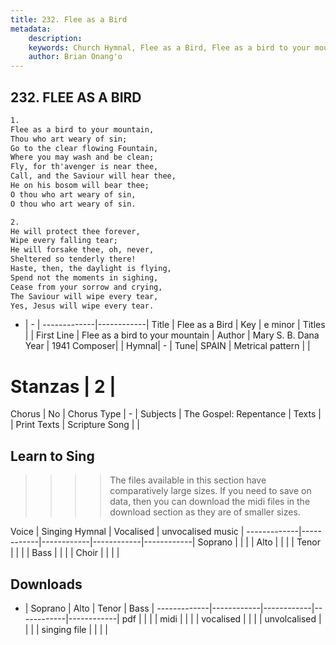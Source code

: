 ```yaml
---
title: 232. Flee as a Bird
metadata:
    description: 
    keywords: Church Hymnal, Flee as a Bird, Flee as a bird to your mountain, 
    author: Brian Onang'o
---
```



## 232. FLEE AS A BIRD

```txt
1.
Flee as a bird to your mountain, 
Thou who art weary of sin; 
Go to the clear flowing Fountain, 
Where you may wash and be clean; 
Fly, for th'avenger is near thee, 
Call, and the Saviour will hear thee, 
He on his bosom will bear thee; 
O thou who art weary of sin, 
O thou who art weary of sin. 

2.
He will protect thee forever, 
Wipe every falling tear; 
He will forsake thee, oh, never, 
Sheltered so tenderly there! 
Haste, then, the daylight is flying, 
Spend not the moments in sighing, 
Cease from your sorrow and crying, 
The Saviour will wipe every tear, 
Yes, Jesus will wipe every tear.

```

- |   -  |
-------------|------------|
Title | Flee as a Bird |
Key | e minor |
Titles |  |
First Line | Flee as a bird to your mountain |
Author | Mary S. B. Dana 
Year | 1941
Composer|  |
Hymnal|  - |
Tune| SPAIN |
Metrical pattern | |
# Stanzas | 2 |
Chorus | No |
Chorus Type | - |
Subjects | The Gospel: Repentance |
Texts |  |
Print Texts | 
Scripture Song |  |
  
## Learn to Sing

>>>> The files available in this section have comparatively large sizes. If you need to save on data, then you can download the midi files in the download section as they are of smaller sizes.

Voice |  Singing Hymnal | Vocalised | unvocalised music |
-------------|------------|------------|------------|------------|
Soprano | | | |
Alto | | | |
Tenor | | | |
Bass | | | |
Choir | | | |

## Downloads

- |  Soprano | Alto | Tenor | Bass |
-------------|------------|------------|------------|------------|
pdf | | | |
midi | | | |
vocalised | | | |
unvolcalised | | | |
singing file | | | |
  